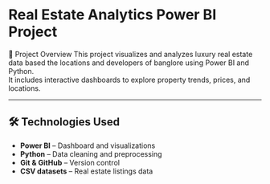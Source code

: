 # Real Estate Analytics Power BI Project

📌 Project Overview
This project visualizes and analyzes luxury real estate data based the locations and developers of banglore using Power BI and Python.  
It includes interactive dashboards to explore property trends, prices, and locations.

---

## 🛠 Technologies Used
- **Power BI** – Dashboard and visualizations  
- **Python** – Data cleaning and preprocessing  
- **Git & GitHub** – Version control  
- **CSV datasets** – Real estate listings data
